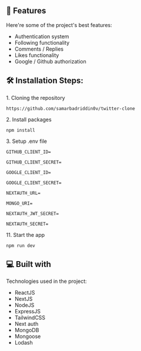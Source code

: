 
  
<h2>🧐 Features</h2>

Here're some of the project's best features:

*   Authentication system
*   Following functionality
*   Comments / Replies
*   Likes functionality
*   Google / Github authorization

<h2>🛠️ Installation Steps:</h2>

<p>1. Cloning the repository</p>

```
https://github.com/samarbadriddin0v/twitter-clone
```

<p>2. Install packages</p>

```
npm install
```

<p>3. Setup .env file</p>

```
GITHUB_CLIENT_ID=
```

```
GITHUB_CLIENT_SECRET=
```

```
GOOGLE_CLIENT_ID=
```

```
GOOGLE_CLIENT_SECRET=
```

```
NEXTAUTH_URL=
```

```
MONGO_URI=
```

```
NEXTAUTH_JWT_SECRET=
```

```
NEXTAUTH_SECRET=
```

<p>11. Start the app</p>

```
npm run dev
```

  
  
<h2>💻 Built with</h2>

Technologies used in the project:

*   ReactJS
*   NextJS
*   NodeJS
*   ExpressJS
*   TailwindCSS
*   Next auth
*   MongoDB
*   Mongoose
*   Lodash
